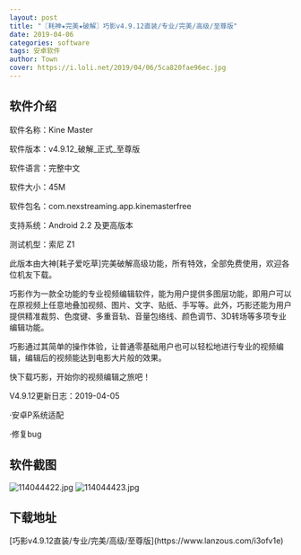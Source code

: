 ```yaml
---
layout: post
title: "〖耗神★完美★破解〗巧影v4.9.12直装/专业/完美/高级/至尊版"
date: 2019-04-06
categories: software
tags: 安卓软件
author: Town
cover: https://i.loli.net/2019/04/06/5ca820fae96ec.jpg
---
```


## 软件介绍

软件名称：Kine Master

软件版本：v4.9.12_破解_正式_至尊版

软件语言：完整中文

软件大小：45M

软件包名：com.nexstreaming.app.kinemasterfree

支持系统：Android 2.2 及更高版本

测试机型：索尼 Z1

此版本由大神[耗子爱吃草]完美破解高级功能，所有特效，全部免费使用，欢迎各位机友下载。

巧影作为一款全功能的专业视频编辑软件，能为用户提供多图层功能，即用户可以在原视频上任意地叠加视频、图片、文字、贴纸、手写等。此外，巧影还能为用户提供精准裁剪、色度键、多重音轨、音量包络线、颜色调节、3D转场等多项专业编辑功能。

巧影通过其简单的操作体验，让普通零基础用户也可以轻松地进行专业的视频编辑，编辑后的视频能达到电影大片般的效果。

快下载巧影，开始你的视频编辑之旅吧！

V4.9.12更新日志：2019-04-05

·安卓P系统适配

·修复bug

## 软件截图

![114044422.jpg](https://i.loli.net/2019/04/06/5ca820fae96ec.jpg)
![114044423.jpg](https://i.loli.net/2019/04/06/5ca820fb12c10.jpg)

## 下载地址

<span id="psd">
[巧影v4.9.12直装/专业/完美/高级/至尊版](https://www.lanzous.com/i3ofv1e)  
</span>

